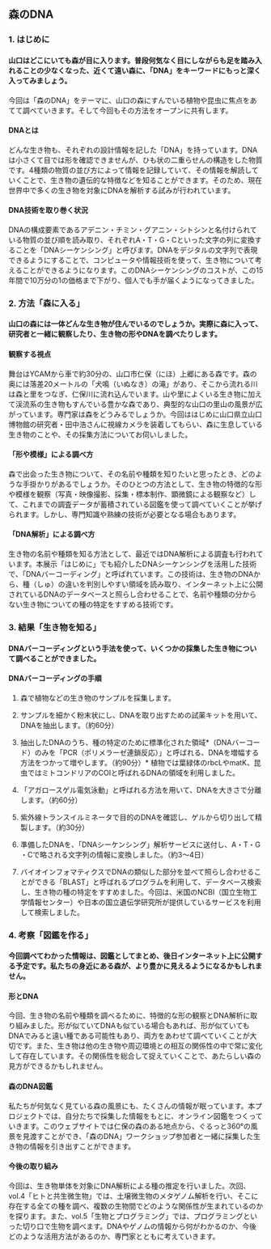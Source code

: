 ## 森のDNA

### 1. はじめに

#### 山口はどこにいても森が目に入ります。普段何気なく目にしながらも足を踏み入れることの少なくなった、近くて遠い森に、「DNA」をキーワードにもっと深く入ってみましょう。

今回は「森のDNA」をテーマに、山口の森にすんでいる植物や昆虫に焦点をあてて調べていきます。そして今回もその方法をオープンに共有します。

#### DNAとは

どんな生き物も、それぞれの設計情報を記した「DNA」を持っています。DNAは小さくて目では形を確認できませんが、ひも状の二重らせんの構造をした物質です。4種類の物質の並び方によって情報を記録していて、その情報を解読していくことで、生き物の遺伝的な特徴などを知ることができます。そのため、現在世界中で多くの生き物を対象にDNAを解析する試みが行われています。

#### DNA技術を取り巻く状況

DNAの構成要素であるアデニン・チミン・グアニン・シトシンと名付けられている物質の並び順を読み取り、それぞれA・T・G・Cといった文字の列に変換することを「DNAシーケンシング」と呼びます。DNAをデジタルの文字列で表現できるようにすることで、コンピュータや情報技術を使って、生き物について考えることができるようになります。このDNAシーケンシングのコストが、この15年間で10万分の1の価格まで下がり、個人でも手が届くようになってきました。

### 2.  方法「森に入る」
#### 山口の森には一体どんな生き物が住んでいるのでしょうか。実際に森に入って、研究者と一緒に観察したり、生き物の形やDNAを調べたりします。

#### 観察する視点  

舞台はYCAMから車で約30分の、山口市仁保（にほ）上郷にある森です。森の奥には落差20メートルの「犬鳴（いぬなき）の滝」があり、そこから流れる川は森と里をつなぎ、仁保川に流れ込んでいます。山や里によくいる生き物に加えて渓流系の生き物もすんでいる豊かな森であり、典型的な山口の里山の風景が広がっています。専門家は森をどうみるでしょうか。今回ははじめに山口県立山口博物館の研究者・田中浩さんに視線カメラを装着してもらい、森に生息している生き物のことや、その採集方法についてお伺いしました。

#### 「形や模様」による調べ方  

森で出会った生き物について、その名前や種類を知りたいと思ったとき、どのような手掛かりがあるでしょうか。そのひとつの方法として、生き物の特徴的な形や模様を観察（写真・映像撮影、採集・標本制作、顕微鏡による観察など）して、これまでの調査データが蓄積されている図鑑を使って調べていくことが挙げられます。しかし、専門知識や熟練の技術が必要となる場合もあります。

#### 「DNA解析」による調べ方

生き物の名前や種類を知る方法として、最近ではDNA解析による調査も行われています。本展示「はじめに」でも紹介したDNAシーケンシングを活用した技術で、「DNAバーコーディング」と呼ばれています。この技術は、生き物のDNAから、種（しゅ）の違いを判別しやすい領域を読み取り、インターネット上に公開されているDNAのデータベースと照らし合わせることで、名前や種類の分からない生き物についての種の特定をすすめる技術です。  

### 3. 結果「生き物を知る」
#### DNAバーコーディングという手法を使って、いくつかの採集した生き物について調べることができました。

#### DNAバーコーディングの手順

1. 森で植物などの生き物のサンプルを採集します。

2. サンプルを細かく粉末状にし、DNAを取り出すための試薬キットを用いて、DNAを抽出します。（約60分）

3. 抽出したDNAのうち、種の特定のために標準化された領域*（DNAバーコード）のみを「PCR（ポリメラーゼ連鎖反応）」と呼ばれる、DNAを増幅する方法をつかって増やします。（約90分）* 植物では葉緑体のrbcLやmatK、昆虫ではミトコンドリアのCOIと呼ばれるDNAの領域を利用しました。
4. 「アガロースゲル電気泳動」と呼ばれる方法を用いて、DNAを大きさで分離します。（約60分）

5. 紫外線トランスイルミネータで目的のDNAを確認し、ゲルから切り出して精製します。（約30分）

6. 準備したDNAを、「DNAシーケンシング」解析サービスに送付し、A・T・G ・Cで略される文字列の情報に変換しました。（約3〜4日）

7. バイオインフォマティクスでDNAの類似した部分を並べて照らし合わせることができる「BLAST」と呼ばれるプログラムを利用して、データベース検索し、生き物の種の特定をすすめました。今回は、米国のNCBI（国立生物工学情報センター）や日本の国立遺伝学研究所が提供しているサービスを利用して検索しました。

### 4. 考察「図鑑を作る」
#### 今回調べてわかった情報は、図鑑としてまとめ、後日インターネット上に公開する予定です。私たちの身近にある森が、より豊かに見えるようになるかもしれません。

#### 形とDNA
今回、生き物の名前や種類を調べるために、特徴的な形の観察とDNA解析に取り組みました。形が似ていてDNAも似ている場合もあれば、形が似ていてもDNAでみると遠い種である可能性もあり、両方をあわせて調べていくことが大切です。また、生き物は他の生き物や周辺環境との相互の関係性の中で常に変化して存在しています。その関係性を総合して捉えていくことで、あたらしい森の見方ができるかもしれません。

#### 森のDNA図鑑
私たちが何気なく見ている森の風景にも、たくさんの情報が眠っています。本プロジェクトでは、自分たちで採集した情報をもとに、オンライン図鑑をつくっていきます。このウェブサイトでは仁保の森のある地点から、ぐるっと360°の風景を見渡すことができ、「森のDNA」ワークショップ参加者と一緒に採集した生き物の情報を引き出すことができます。

#### 今後の取り組み
今回は、生き物単体を対象にDNA解析による種の推定を行いました。次回、vol.4「ヒトと共生微生物」では、土壌微生物のメタゲノム解析を行い、そこに存在する全ての種を調べ、複数の生物間でどのような関係性が生まれているのかを探ります。また、vol.5「生物とプログラミング」では、プログラミングといった切り口で生物を調べます。DNAやゲノムの情報から何がわかるのか、今後どのような活用方法があるのか、専門家とともに考えていきます。
